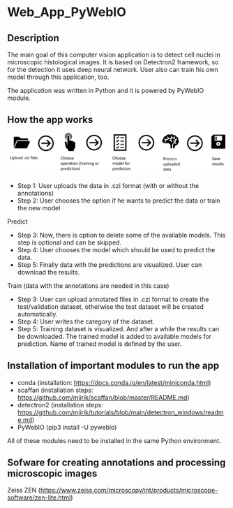 # Web_App_PyWebIO
## Description
The main goal of this computer vision application is to detect cell nuclei in microscopic histological images. 
It is based on Detectron2 framework, so for the detection it uses deep neural network. User also can train his own model through this application, too.

The application was written in Python and it is powered by PyWebIO module.

## How the app works
![alt text](https://github.com/janburian/Web_App_PyWebIO/blob/main/schema2.png?raw=true)

* Step 1: User uploads the data in .czi format (with or without the annotations)
* Step 2: User chooses the option if he wants to predict the data or train the new model 

Predict
* Step 3: Now, there is option to delete some of the available models. This step is optional and can be skipped. 
* Step 4: User chooses the model which should be used to predict the data. 
* Step 5: Finally data with the predictions are visualized. User can download the results. 

Train 
(data with the annotations are needed in this case)
* Step 3: User can upload annotated files in .czi format to create the test/validation dataset, otherwise the test dataset will be created automatically. 
* Step 4: User writes the category of the dataset. 
* Step 5: Training dataset is visualized. And after a while the results can be downloaded. The trained model is added to available models for prediction. Name of trained model is defined by the user.    


## Installation of important modules to run the app
* conda (installation: https://docs.conda.io/en/latest/miniconda.html)
* scaffan (installation steps: https://github.com/mjirik/scaffan/blob/master/README.md)
* detectron2 (installation steps: https://github.com/mjirik/tutorials/blob/main/detectron_windows/readme.md)
* PyWebIO (pip3 install -U pywebio)

All of these modules need to be installed in the same Python environment. 

## Sofware for creating annotations and processing microscopic images
Zeiss ZEN (https://www.zeiss.com/microscopy/int/products/microscope-software/zen-lite.html)
